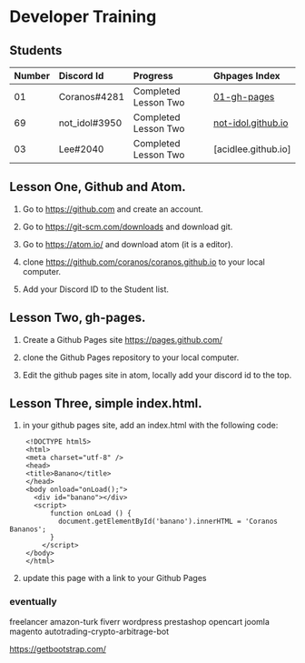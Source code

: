 # Developer Training

## Students

| Number | Discord Id    | Progress             | Ghpages Index      |
|:------ |:------------- |:-------------------- |:------------------ |
| 01     | Coranos#4281  | Completed Lesson Two |[01-gh-pages]       |
| 69     | not_idol#3950 | Completed Lesson Two |[not-idol.github.io]|       
| 03     | Lee#2040      | Completed Lesson Two |[acidlee.github.io] |

[01-gh-pages]: https://coranos.github.io/
[not-idol.github.io]: https://not-idol.github.io/

## Lesson One, Github and Atom.

1) Go to https://github.com and create an account.

2) Go to https://git-scm.com/downloads and download git.

3) Go to https://atom.io/ and download atom (it is a editor).

4) clone https://github.com/coranos/coranos.github.io to your local computer.

5) Add your Discord ID to the Student  list.

## Lesson Two, gh-pages.

1) Create a Github Pages site https://pages.github.com/

2) clone the Github Pages repository to your local computer.

3) Edit the github pages site in atom, locally add your discord id to the top.

## Lesson Three, simple index.html.

1) in your github pages site, add an index.html with the following code:
```
    <!DOCTYPE html5>
    <html>
    <meta charset="utf-8" />
    <head>
    <title>Banano</title>
    </head>
    <body onload="onLoad();">
      <div id="banano"></div>
      <script>
          function onLoad () {
            document.getElementById('banano').innerHTML = 'Coranos Bananos';
          }
        </script>
    </body>
    </html>
```
2) update this page with a link to your Github Pages

### eventually
freelancer amazon-turk fiverr wordpress prestashop opencart joomla magento autotrading-crypto-arbitrage-bot

https://getbootstrap.com/
